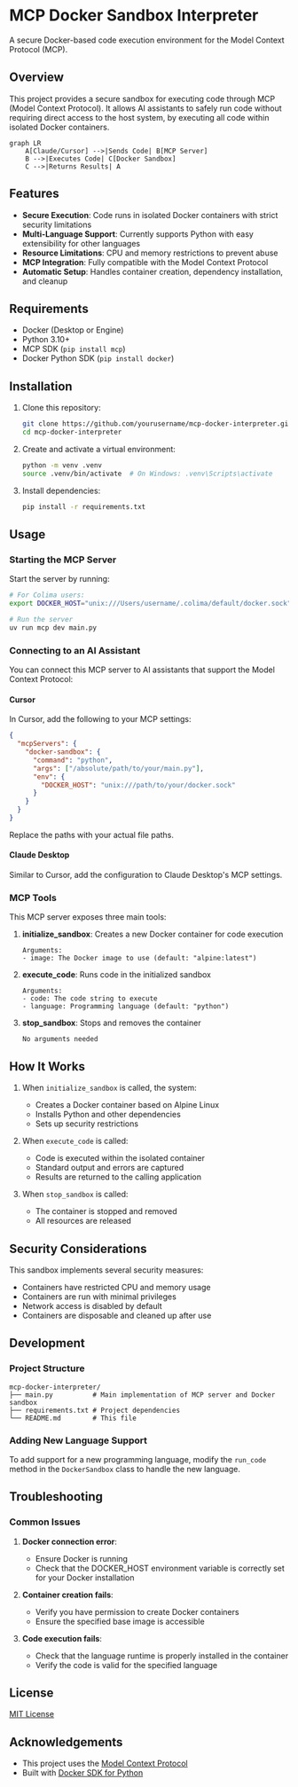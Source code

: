 # MCP Docker Sandbox Interpreter

A secure Docker-based code execution environment for the Model Context Protocol (MCP).

## Overview

This project provides a secure sandbox for executing code through MCP (Model Context Protocol). It allows AI assistants to safely run code without requiring direct access to the host system, by executing all code within isolated Docker containers.

```mermaid
graph LR
    A[Claude/Cursor] -->|Sends Code| B[MCP Server]
    B -->|Executes Code| C[Docker Sandbox]
    C -->|Returns Results| A
```

## Features

- **Secure Execution**: Code runs in isolated Docker containers with strict security limitations
- **Multi-Language Support**: Currently supports Python with easy extensibility for other languages
- **Resource Limitations**: CPU and memory restrictions to prevent abuse
- **MCP Integration**: Fully compatible with the Model Context Protocol
- **Automatic Setup**: Handles container creation, dependency installation, and cleanup

## Requirements

- Docker (Desktop or Engine)
- Python 3.10+
- MCP SDK (`pip install mcp`)
- Docker Python SDK (`pip install docker`)

## Installation

1. Clone this repository:
   ```bash
   git clone https://github.com/yourusername/mcp-docker-interpreter.git
   cd mcp-docker-interpreter
   ```

2. Create and activate a virtual environment:
   ```bash
   python -m venv .venv
   source .venv/bin/activate  # On Windows: .venv\Scripts\activate
   ```

3. Install dependencies:
   ```bash
   pip install -r requirements.txt
   ```

## Usage

### Starting the MCP Server

Start the server by running:

```bash
# For Colima users:
export DOCKER_HOST="unix:///Users/username/.colima/default/docker.sock"

# Run the server
uv run mcp dev main.py
```

### Connecting to an AI Assistant

You can connect this MCP server to AI assistants that support the Model Context Protocol:

#### Cursor

In Cursor, add the following to your MCP settings:

```json
{
  "mcpServers": {
    "docker-sandbox": {
      "command": "python",
      "args": ["/absolute/path/to/your/main.py"],
      "env": {
        "DOCKER_HOST": "unix:///path/to/your/docker.sock"
      }
    }
  }
}
```

Replace the paths with your actual file paths.

#### Claude Desktop

Similar to Cursor, add the configuration to Claude Desktop's MCP settings.

### MCP Tools

This MCP server exposes three main tools:

1. **initialize_sandbox**: Creates a new Docker container for code execution
   ```
   Arguments:
   - image: The Docker image to use (default: "alpine:latest")
   ```

2. **execute_code**: Runs code in the initialized sandbox
   ```
   Arguments:
   - code: The code string to execute
   - language: Programming language (default: "python")
   ```

3. **stop_sandbox**: Stops and removes the container
   ```
   No arguments needed
   ```

## How It Works

1. When `initialize_sandbox` is called, the system:
   - Creates a Docker container based on Alpine Linux
   - Installs Python and other dependencies
   - Sets up security restrictions

2. When `execute_code` is called:
   - Code is executed within the isolated container
   - Standard output and errors are captured
   - Results are returned to the calling application

3. When `stop_sandbox` is called:
   - The container is stopped and removed
   - All resources are released

## Security Considerations

This sandbox implements several security measures:

- Containers have restricted CPU and memory usage
- Containers are run with minimal privileges
- Network access is disabled by default
- Containers are disposable and cleaned up after use

## Development

### Project Structure

```
mcp-docker-interpreter/
├── main.py          # Main implementation of MCP server and Docker sandbox
├── requirements.txt # Project dependencies
└── README.md        # This file
```

### Adding New Language Support

To add support for a new programming language, modify the `run_code` method in the `DockerSandbox` class to handle the new language.

## Troubleshooting

### Common Issues

1. **Docker connection error**:
   - Ensure Docker is running
   - Check that the DOCKER_HOST environment variable is correctly set for your Docker installation

2. **Container creation fails**:
   - Verify you have permission to create Docker containers
   - Ensure the specified base image is accessible

3. **Code execution fails**:
   - Check that the language runtime is properly installed in the container
   - Verify the code is valid for the specified language

## License

[MIT License](LICENSE)

## Acknowledgements

- This project uses the [Model Context Protocol](https://modelcontextprotocol.io/)
- Built with [Docker SDK for Python](https://docker-py.readthedocs.io/)

